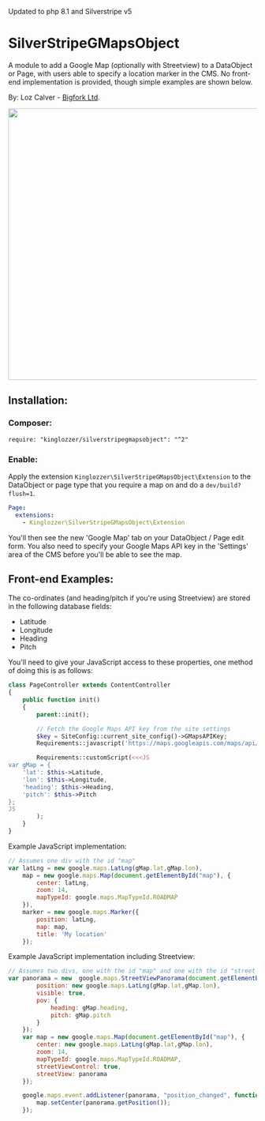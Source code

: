 Updated to php 8.1 and Silverstripe v5

# SilverStripeGMapsObject

A module to add a Google Map (optionally with Streetview) to a DataObject or Page, with users able to specify a location marker in the CMS. No front-end implementation is provided, though simple examples are shown below.

By:
Loz Calver - [Bigfork Ltd](http://www.bigfork.co.uk/).

<img src="screenshots/screen.png" width="800" height="550" alt="" />

## Installation:

### Composer:

```
require: "kinglozzer/silverstripegmapsobject": "^2"
```

### Enable:

Apply the extension `Kinglozzer\SilverStripeGMapsObject\Extension` to the DataObject or page type that you require a map on and do a `dev/build?flush=1`.

```yaml
Page:
  extensions:
    - Kinglozzer\SilverStripeGMapsObject\Extension
```

You'll then see the new 'Google Map' tab on your DataObject / Page edit form. You also need to specify your Google Maps API key in the 'Settings' area of the CMS before you'll be able to see the map.

## Front-end Examples:

The co-ordinates (and heading/pitch if you're using Streetview) are stored in the following database fields:

- Latitude
- Longitude
- Heading
- Pitch

You'll need to give your JavaScript access to these properties, one method of doing this is as follows:

```php
class PageController extends ContentController
{
    public function init()
    {
        parent::init();

        // Fetch the Google Maps API key from the site settings
        $key = SiteConfig::current_site_config()->GMapsAPIKey;
        Requirements::javascript('https://maps.googleapis.com/maps/api/js?key='.$key.'&sensor=false');

        Requirements::customScript(<<<JS
var gMap = {
    'lat': $this->Latitude,
    'lon': $this->Longitude,
    'heading': $this->Heading,
    'pitch': $this->Pitch
};
JS
        );
    }
}
```

Example JavaScript implementation:

```js
// Assumes one div with the id "map"
var latLng = new google.maps.LatLng(gMap.lat,gMap.lon),
    map = new google.maps.Map(document.getElementById("map"), {
        center: latLng,
        zoom: 14,
        mapTypeId: google.maps.MapTypeId.ROADMAP
    }),
    marker = new google.maps.Marker({
        position: latLng,
        map: map,
        title: 'My location'
    });
```

Example JavaScript implementation including Streetview:

```js
// Assumes two divs, one with the id "map" and one with the id "street-view"
var panorama = new  google.maps.StreetViewPanorama(document.getElementById("street-view"), {
        position: new google.maps.LatLng(gMap.lat,gMap.lon),
        visible: true,
        pov: {
            heading: gMap.heading,
            pitch: gMap.pitch
        }
    });
    var map = new google.maps.Map(document.getElementById("map"), {
        center: new google.maps.LatLng(gMap.lat,gMap.lon),
        zoom: 14,
        mapTypeId: google.maps.MapTypeId.ROADMAP,
        streetViewControl: true,
        streetView: panorama
    });

    google.maps.event.addListener(panorama, "position_changed", function() {
        map.setCenter(panorama.getPosition());
    });
```
